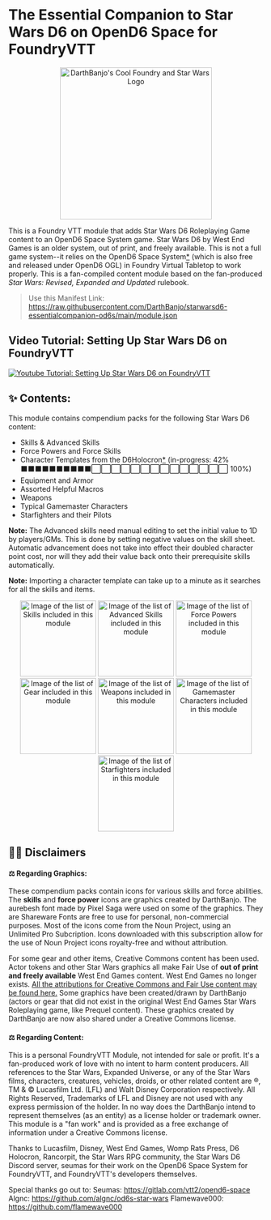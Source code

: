 # The Essential Companion to Star Wars D6 on OpenD6 Space for FoundryVTT

<p align="center"><img src="https://raw.githubusercontent.com/DarthBanjo/starwarsd6-essentialcompanion-od6s/main/art/SWFVTT.png" alt="DarthBanjo's Cool Foundry and Star Wars Logo" width="300"/></p>

This is a Foundry VTT module that adds Star Wars D6 Roleplaying Game content to an OpenD6 Space System game. Star Wars D6 by West End Games is an older system, out of print, and freely available.  This is not a full game system--it relies on the OpenD6 Space System[\*](https://github.com/DarthBanjo/starwarsd6-essentialcompanion-od6s/blob/main/starwarsconfigchecklist.md) (which is also free and released under OpenD6 OGL) in Foundry Virtual Tabletop to work properly. This is a fan-compiled content module based on the fan-produced *Star Wars: Revised, Expanded and Updated* rulebook.

> Use this Manifest Link: https://raw.githubusercontent.com/DarthBanjo/starwarsd6-essentialcompanion-od6s/main/module.json

## Video Tutorial: Setting Up Star Wars D6 on FoundryVTT

[![Youtube Tutorial: Setting Up Star Wars D6 on FoundryVTT](https://img.youtube.com/vi/OAaYCGtgBaw/0.jpg)](https://www.youtube.com/watch?v=OAaYCGtgBaw)

## ✨ Contents:
This module contains compendium packs for the following Star Wars D6 content:
- Skills & Advanced Skills 
- Force Powers and Force Skills 
- Character Templates from the D6Holocron[\*](https://github.com/DarthBanjo/starwarsd6-essentialcompanion-od6s/blob/main/templateinfo.md) (in-progress: 42% ⬛⬛⬛⬛⬛⬛⬛⬛⬛⬛⬜⬜⬜⬜⬜⬜⬜⬜⬜⬜⬜⬜⬜⬜ 100%)
- Equipment and Armor
- Assorted Helpful Macros 
- Weapons
- Typical Gamemaster Characters
- Starfighters and their Pilots

**Note:** The Advanced skills need manual editing to set the initial value to 1D by players/GMs. This is done by setting negative values on the skill sheet. Automatic advancement does not take into effect their doubled character point cost, nor will they add their value back onto their prerequisite skills automatically. 

**Note:** Importing a character template can take up to a minute as it searches for all the skills and items.

<p align="center" >
  <img src="/art/pack_skills.png"  alt="Image of the list of Skills included in this module" width="150">
  <img src="/art/pack_skills_a.png"  alt="Image of the list of Advanced Skills included in this module" width="150" >
  <img src="/art/pack_forcepowers.png" alt="Image of the list of Force Powers included in this module" width="150">
  <img src="/art/pack_gear.png"  alt="Image of the list of Gear included in this module" width="150" >
  <img src="/art/pack_weapons.png"  alt="Image of the list of Weapons included in this module" width="150" >
  <img src="/art/pack_gmpc.png"  alt="Image of the list of Gamemaster Characters included in this module" width="150" >
  <img src="/art/pack_starfighters.png"  alt="Image of the list of Starfighters included in this module" width="150" >
</p>


## 👨‍⚖️ Disclaimers

#### ⚖️ Regarding Graphics:
These compendium packs contain icons for various skills and force abilities. The **skills** and **force power** icons are graphics created by DarthBanjo. The aurebesh font made by Pixel Saga were used on some of the graphics. They are Shareware Fonts are free to use for personal, non-commercial purposes. Most of the icons come from the Noun Project, using an Unlimited Pro Subcription. Icons downloaded with this subscription allow for the use of Noun Project icons royalty-free and without attribution. 

For some gear and other items, Creative Commons content has been used. Actor tokens and other Star Wars graphics all make Fair Use of **out of print and freely available** West End Games content. West End Games no longer exists.
[All the attributions for Creative Commons and Fair Use content may be found here.](https://github.com/DarthBanjo/starwarsd6-essentialcompanion-od6s/blob/main/attributions.md) 
Some graphics have been created/drawn by DarthBanjo (actors or gear that did not exist in the original West End Games Star Wars Roleplaying game, like Prequel content). These graphics created by DarthBanjo are now also shared under a Creative Commons license.

#### ⚖️ Regarding Content: 
This is a personal FoundryVTT Module, not intended for sale or profit. It's a fan-produced work of love with no intent to harm content producers. All references to the Star Wars, Expanded Universe, or any of the Star Wars films, characters, creatures, vehicles, droids, or other related content are ®, TM & © Lucasfilm Ltd. (LFL) and Walt Disney Corporation respectively. All Rights Reserved, Trademarks of LFL and Disney are not used with any express permission of the holder. In no way does the DarthBanjo intend to represent themselves (as an entity) as a license holder or trademark owner. This module is a "fan work" and is provided as a free exchange of information under a Creative Commons license.

Thanks to Lucasfilm, Disney, West End Games, Womp Rats Press, D6 Holocron, Rancorpit, the Star Wars RPG community, the Star Wars D6 Discord server, seumas for their work on the OpenD6 Space System for FoundryVTT, and FoundryVTT's developers themselves. 

Special thanks go out to:
Seumas: https://gitlab.com/vtt2/opend6-space
Algnc: https://github.com/algnc/od6s-star-wars 
Flamewave000: https://github.com/flamewave000
